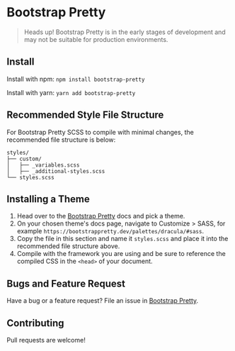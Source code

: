 # Bootstrap Pretty

> Heads up! Bootstrap Pretty is in the early stages of development and may not be suitable for production environments.

## Install

Install with npm: `npm install bootstrap-pretty`

Install with yarn: `yarn add bootstrap-pretty`

## Recommended Style File Structure

For Bootstrap Pretty SCSS to compile with minimal changes, the recommended file structure is below:

```
styles/
├── custom/
│   ├── _variables.scss
│   ├── _additional-styles.scss
└── styles.scss
```

## Installing a Theme

1. Head over to the [Bootstrap Pretty](https://bootstrappretty.dev/) docs and pick a theme.
1. On your chosen theme's docs page, navigate to Customize > SASS, for example `https://bootstrappretty.dev/palettes/dracula/#sass`.
1. Copy the file in this section and name it `styles.scss` and place it into the recommended file structure above.
1. Compile with the framework you are using and be sure to reference the compiled CSS in the `<head>` of your document.

## Bugs and Feature Request

Have a bug or a feature request? File an issue in [Bootstrap Pretty](https://github.com/bootstrap-pretty/bootstrap-pretty/issues).

## Contributing

Pull requests are welcome! 